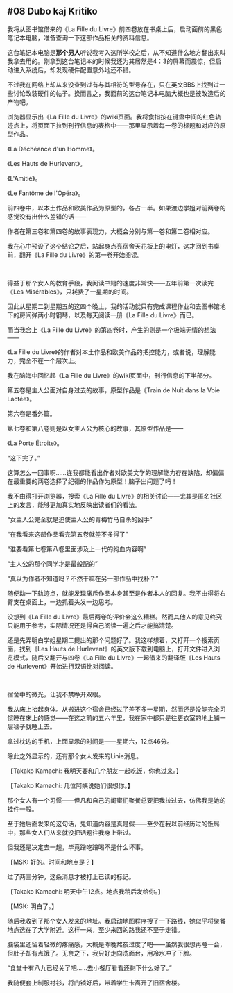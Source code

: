 ## #08 Dubo kaj Kritiko

我将从图书馆借来的《La Fille du Livre》前四卷放在书桌上后，启动面前的黑色笔记本电脑，准备查询一下这部作品相关的资料信息。

这台笔记本电脑是**那个男人**听说我考入这所学校之后，从不知道什么地方翻出来叫我拿去用的。刚拿到这台笔记本的时候我还为其居然是4：3的屏幕而震惊，但启动进入系统后，却发现硬件配置意外地还不错。

不过我在网络上却从来没查到过有与其相符的型号存在，只在英文BBS上找到过一些讨论改装硬件的帖子。换而言之，我面前的这台笔记本电脑大概也是被改造后的产物吧。

浏览器显示出《La Fille du Livre》的wiki页面。我将食指按在键盘中间的红色轨迹点上，将页面下拉到刊行信息的表格中——那里显示着每一卷的标题和对应的原型作品。

《La Déchéance d'un Homme》。

《Les Hauts de Hurlevent》。

《L'Amitié》。

《Le Fantôme de l'Opéra》。

前四卷中，以本土作品和欧美作品为原型的，各占一半。如果渡边学姐对前两卷的感觉没有出什么差错的话——

作者在第三卷和第四卷的故事表现力，大概会分别与第一卷和第二卷相对应。

我在心中预设了这个结论之后，站起身点亮宿舍天花板上的电灯，这才回到书桌前，翻开《La Fille du Livre》的第一卷开始阅读。

&emsp;

得益于那个女人的教育手段，我阅读书籍的速度非常快——五年前第一次读完《Les Misérables》，只耗费了一星期的时间。

因此从星期二到星期五的这四个晚上，我的活动就只有完成课程作业和去图书馆地下的房间弹两小时钢琴，以及每天阅读一册《La Fille du Livre》而已。

而当我合上《La Fille du Livre》的第四卷时，产生的则是一个极端无情的想法——

《La Fille du Livre》的作者对本土作品和欧美作品的把控能力，或者说，理解能力，完全不在一个层次上。

我在脑海中回忆起《La Fille du Livre》的wiki页面中，刊行信息的下半部分。

第五卷是主人公面对自身过去的故事，原型作品是《Train de Nuit dans la Voie Lactée》。

第六卷是番外篇。

第七卷和第八卷则是以女主人公为核心的故事，其原型作品是——

《La Porte Étroite》。

“这下完了。”

这算怎么一回事啊……连我都能看出作者对欧美文学的理解能力存在缺陷，却偏偏在最重要的两卷选择了纪德的作品作为原型！脑子出问题了吗！

我不由得打开浏览器，搜索《La Fille du Livre》的相关讨论——尤其是匿名社区上的发言，能够更加真实地反映出读者们的看法。

“女主人公完全就是迫使主人公的青梅竹马自杀的凶手”

“在我看来这部作品看完第五卷就差不多得了”

“谁要看第七卷第八卷里面涉及上一代的狗血内容啊”

“主人公的那个同学才是最般配的”

“真以为作者不知道吗？不然干嘛在另一部作品中找补？”

随便动一下轨迹点，就能发现痛斥作品本身甚至是作者本人的回复。我不由得将右臂支在桌面上，一边抓着头发一边思考。

没想到《La Fille du Livre》最后两卷的评价会这么糟糕。然而其他人的意见终究只能用于参考，实际情况还是得自己阅读一遍之后才能搞清楚。

还是先弄明白学姐星期二提出的那个问题好了。我这样想着，又打开一个搜索页面，找到《Les Hauts de Hurlevent》的英文版下载到电脑上，打开文件进入浏览模式，随后又翻开与四卷《La Fille du Livre》一起借来的翻译版《Les Hauts de Hurlevent》开始进行双语比对阅读。

&emsp;

宿舍中的微光，让我不禁睁开双眼。

我从床上抬起身体。从搬进这个宿舍已经过了差不多一星期，然而还是没能完全习惯睡在床上的感觉——在这之前的五六年里，我在家中都只是往更衣室的地上铺一层毯子就睡上去。

拿过枕边的手机，上面显示的时间是——星期六，12点46分。

除此之外显示的，还有那个女人发来的Linie消息。

【Takako Kamachi: 我明天要和几个朋友一起吃饭，你也过来。】

【Takako Kamachi: 几位阿姨说她们很想你。】

那个女人有一个习惯——但凡和自己的闺蜜们聚餐总要把我拉过去，仿佛我是她的挂件一般。

至于她后面发来的这句话，鬼知道内容是真是假——至少在我以前经历过的饭局中，那些女人们从来就没把话题往我身上带过。

但我还是决定去一趟，毕竟蹭吃蹭喝不是什么坏事。

【MSK: 好的。时间和地点是？】

过了两三分钟，这条消息才被打上已读的标记。

【Takako Kamachi: 明天中午12点。地点我稍后发给你。】

【MSK: 明白了。】

随后我收到了那个女人发来的地址。我启动地图程序搜了一下路线，她似乎将聚餐地点选在了大学附近。这样一来，至少来回的路我还不至于走错。

脑袋里还留着轻微的疼痛感，大概是昨晚熬夜过度了吧——虽然我很想再睡一会，但肚子却有点饿了。无奈之下，我只好走向洗面台，用冷水冲了下脸。

“食堂十有八九已经关了吧……去小餐厅看看还剩下什么好了。”

我随便套上制服衬衫，将门锁好后，带着学生卡离开了旧宿舍楼。

&emsp;

